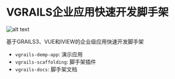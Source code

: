 
# VGRAILS企业应用快速开发脚手架

![alt text](https://github.com/vgrails/vgrails/blob/master/logo.png)

基于GRAILS3、VUE和IVIEW的企业级应用快速开发脚手架

* `vgrails-demp-app`: 演示应用
* `vgrails-scaffolding`: 脚手架插件
* `vgrails-docs`: 脚手架文档
